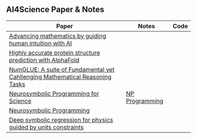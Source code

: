 AI4Science Paper & Notes
----
|Paper|Notes|Code|
|--------|-------|-------|
|[Advancing mathematics by guiding human intuition with AI](https://www.deepmind.com/publicationsadvancing-mathematics-by-guiding-human-intuition-with-ai)|||
|[Highly accurate protein structure prediction with AlphaFold](https://www.nature.com/articles/s41586-021-03819-2)|||
|[NumGLUE: A suite of Fundamental yet Cahllenging Mathematical Reasoning Tasks](https://arxiv.org/abs/2204.05660)|||
|[Neurosymbolic Programming for Science](https://arxiv.org/abs/2210.05050)|[NP Programming](./notes/NeurosymbolicProgramming4Science.md)||
|[Neurosymbolic Programming](https://www.cs.utexas.edu/~swarat/pubs/PGL-049-Plain.pdf)|||
|[Deep symbolic regression for physics guided by units constraints](https://arxiv.org/pdf/2303.03192.pdf)|||

